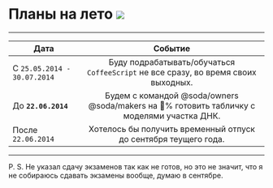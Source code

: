 # Планы на лето [![](https://avatars1.githubusercontent.com/u/4226210?s=140)](@SherozKarimov)

***
| Дата                      |            Событие                        | 
|---------------------------|:------------------------------------------:|
|С `25.05.2014 - 30.07.2014`| Буду подрабатывать/обучаться `CoffeeScript` не все сразу, во время своих выходных.
|До **`22.06.2014`**        | Будем с командой @soda/owners @soda/makers на :100:% готовить табличку с моделями участка ДНК.
|После `22.06.2014`         | Xотелось бы получить временный отпуск до сентября теущего года.

*** 

P. S. Не указал сдачу экзаменов так как не готов, но это не значит, что я не собираюсь сдавать экзамены вообще, думаю в сентябре. 
